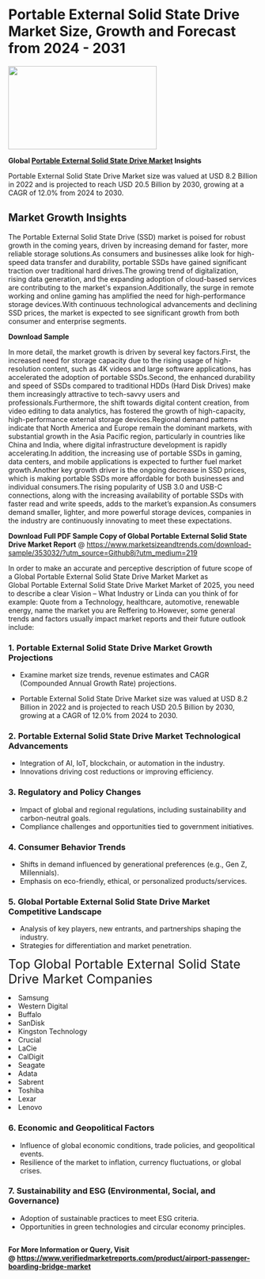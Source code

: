 <H1>Portable External Solid State Drive Market Size, Growth and Forecast from 2024 - 2031</H1><img class="aligncenter size-medium wp-image-584254" src="https://thirdeyenews.in/wp-content/uploads/2024/09/Global-Market-Research-300x168.jpeg" alt="" width="300" height="168" /><p><strong>Global&nbsp;<a href="https://www.marketsizeandtrends.com/download-sample/353032/?utm_source=Github8j?utm_medium=219">Portable External Solid State Drive Market</a> Insights</strong></p><p>Portable External Solid State Drive Market size was valued at USD 8.2 Billion in 2022 and is projected to reach USD 20.5 Billion by 2030, growing at a CAGR of 12.0% from 2024 to 2030.</p><p><h2>Market Growth Insights</h2> <p>The Portable External Solid State Drive (SSD) market is poised for robust growth in the coming years, driven by increasing demand for faster, more reliable storage solutions.As consumers and businesses alike look for high-speed data transfer and durability, portable SSDs have gained significant traction over traditional hard drives.The growing trend of digitalization, rising data generation, and the expanding adoption of cloud-based services are contributing to the market's expansion.Additionally, the surge in remote working and online gaming has amplified the need for high-performance storage devices.With continuous technological advancements and declining SSD prices, the market is expected to see significant growth from both consumer and enterprise segments.</p> <p><strong>Download Sample</strong></p> <p>In more detail, the market growth is driven by several key factors.First, the increased need for storage capacity due to the rising usage of high-resolution content, such as 4K videos and large software applications, has accelerated the adoption of portable SSDs.Second, the enhanced durability and speed of SSDs compared to traditional HDDs (Hard Disk Drives) make them increasingly attractive to tech-savvy users and professionals.Furthermore, the shift towards digital content creation, from video editing to data analytics, has fostered the growth of high-capacity, high-performance external storage devices.Regional demand patterns indicate that North America and Europe remain the dominant markets, with substantial growth in the Asia Pacific region, particularly in countries like China and India, where digital infrastructure development is rapidly accelerating.In addition, the increasing use of portable SSDs in gaming, data centers, and mobile applications is expected to further fuel market growth.Another key growth driver is the ongoing decrease in SSD prices, which is making portable SSDs more affordable for both businesses and individual consumers.The rising popularity of USB 3.0 and USB-C connections, along with the increasing availability of portable SSDs with faster read and write speeds, adds to the market’s expansion.As consumers demand smaller, lighter, and more powerful storage devices, companies in the industry are continuously innovating to meet these expectations.</p> <p><span class=""><strong>Download Full PDF Sample Copy of Global Portable External Solid State Drive Market Report</strong> @ <a href="https://www.marketsizeandtrends.com/download-sample/353032/?utm_source=Github8j?utm_medium=219" target="_blank">https://www.marketsizeandtrends.com/download-sample/353032/?utm_source=Github8j?utm_medium=219</a></span></p><p>In order to make an accurate and perceptive description of future scope of a Global&nbsp;Portable External Solid State Drive Market Market as Global&nbsp;Portable External Solid State Drive Market Market of 2025, you need to describe a clear Vision &ndash; What Industry or Linda can you think of for example: Quote from a Technology, healthcare, automotive, renewable energy, name the market you are Reffering to.However, some general trends and factors usually impact market reports and their future outlook include:</p><h3>1.&nbsp;<strong>Portable External Solid State Drive Market Growth Projections</strong></h3><ul><li>Examine market size trends, revenue estimates and CAGR (Compounded Annual Growth Rate) projections.</li><li><p>Portable External Solid State Drive Market size was valued at USD 8.2 Billion in 2022 and is projected to reach USD 20.5 Billion by 2030, growing at a CAGR of 12.0% from 2024 to 2030.</p></li></ul><h3>2.&nbsp;<strong>Portable External Solid State Drive Market Technological Advancements</strong></h3><ul><li>Integration of AI, IoT, blockchain, or automation in the industry.</li><li>Innovations driving cost reductions or improving efficiency.</li></ul><h3>3.&nbsp;<strong>Regulatory and Policy Changes</strong></h3><ul><li>Impact of global and regional regulations, including sustainability and carbon-neutral goals.</li><li>Compliance challenges and opportunities tied to government initiatives.</li></ul><h3>4.&nbsp;<strong>Consumer Behavior Trends</strong></h3><ul><li>Shifts in demand influenced by generational preferences (e.g., Gen Z, Millennials).</li><li>Emphasis on eco-friendly, ethical, or personalized products/services.</li></ul><h3>5.&nbsp;<strong>Global Portable External Solid State Drive Market Competitive Landscape</strong></h3><ul><li>Analysis of key players, new entrants, and partnerships shaping the industry.</li><li>Strategies for differentiation and market penetration.</li></ul><p data-pm-slice="1 1 []"><span style="color: inherit; font-family: inherit; font-size: 25px;">Top Global Portable External Solid State Drive Market Companies</span></p><div class="" data-test-id=""><p><li>Samsung</li><li> Western Digital</li><li> Buffalo</li><li> SanDisk</li><li> Kingston Technology</li><li> Crucial</li><li> LaCie</li><li> CalDigit</li><li> Seagate</li><li> Adata</li><li> Sabrent</li><li> Toshiba</li><li> Lexar</li><li> Lenovo</li></p></div><h3>6.&nbsp;<strong>Economic and Geopolitical Factors</strong></h3><ul><li>Influence of global economic conditions, trade policies, and geopolitical events.</li><li>Resilience of the market to inflation, currency fluctuations, or global crises.</li></ul><h3>7.&nbsp;<strong>Sustainability and ESG (Environmental, Social, and Governance)</strong></h3><ul><li>Adoption of sustainable practices to meet ESG criteria.</li><li>Opportunities in green technologies and circular economy principles.</li></ul><h2><strong style="font-size: 14px;">For More Information or Query, Visit @&nbsp;</strong><a style="background-color: #ffffff; font-size: 14px;" href="https://www.marketsizeandtrends.com/report/portable-external-solid-state-drive-market/" target="_blank">https://www.verifiedmarketreports.com/product/airport-passenger-boarding-bridge-market</a></h2>
